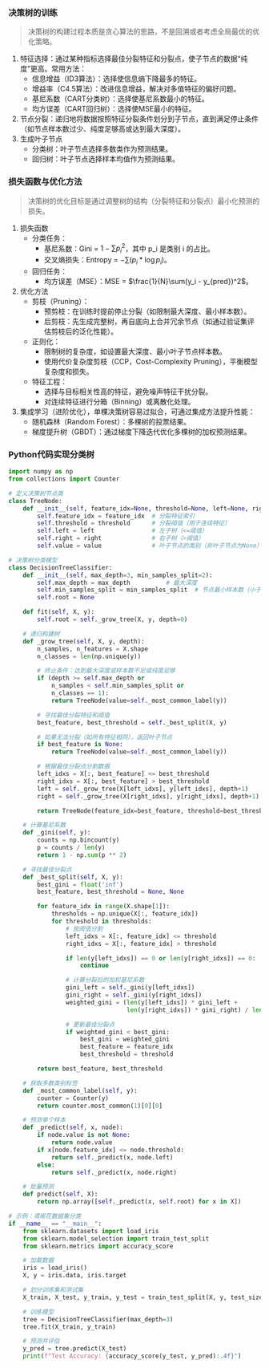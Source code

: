 ### 决策树的训练
> 决策树的构建过程本质是贪心算法的思路，不是回溯或者考虑全局最优的优化策略。

1. 特征选择：通过某种指标选择最佳分裂特征和分裂点，使子节点的数据“纯度”更高。常用方法：
    - 信息增益（ID3算法）：选择使信息熵下降最多的特征。
    - 增益率（C4.5算法）：改进信息增益，解决对多值特征的偏好问题。
    - 基尼系数（CART分类树）：选择使基尼系数最小的特征。
    - 均方误差（CART回归树）：选择使MSE最小的特征。
2. 节点分裂：递归地将数据按照特征分裂条件划分到子节点，直到满足停止条件（如节点样本数过少、纯度足够高或达到最大深度）。
3. 生成叶子节点
    - 分类树：叶子节点选择多数类作为预测结果。
    - 回归树：叶子节点选择样本均值作为预测结果。

### 损失函数与优化方法
> 决策树的优化目标是通过调整树的结构（分裂特征和分裂点）最小化预测的损失。

1. 损失函数
    - 分类任务：
        - 基尼系数：Gini = $1 - \sum p_i^2$，其中 p_i 是类别 i 的占比。
        - 交叉熵损失：Entropy = $-\sum(p_i * \log p_i)$。
    - 回归任务：
        - 均方误差（MSE）：MSE = $\frac{1}{N}\sum(y_i - y_{pred})^2$。
2. 优化方法
    - 剪枝（Pruning）：
        - 预剪枝：在训练时提前停止分裂（如限制最大深度、最小样本数）。
        - 后剪枝：先生成完整树，再自底向上合并冗余节点（如通过验证集评估剪枝后的泛化性能）。
    - 正则化：
        - 限制树的复杂度，如设置最大深度、最小叶子节点样本数。
        - 使用代价复杂度剪枝（CCP，Cost-Complexity Pruning），平衡模型复杂度和损失。
    - 特征工程：
        - 选择与目标相关性高的特征，避免噪声特征干扰分裂。
        - 对连续特征进行分箱（Binning）或离散化处理。
3. 集成学习（进阶优化），单棵决策树容易过拟合，可通过集成方法提升性能：
    - 随机森林（Random Forest）：多棵树的投票结果。
    - 梯度提升树（GBDT）：通过梯度下降迭代优化多棵树的加权预测结果。

### Python代码实现分类树
```python
import numpy as np
from collections import Counter

# 定义决策树节点类
class TreeNode:
    def __init__(self, feature_idx=None, threshold=None, left=None, right=None, value=None):
        self.feature_idx = feature_idx  # 分裂特征索引
        self.threshold = threshold      # 分裂阈值（用于连续特征）
        self.left = left                # 左子树（<=阈值）
        self.right = right              # 右子树（>阈值）
        self.value = value              # 叶子节点的类别（非叶子节点为None）

# 决策树分类模型
class DecisionTreeClassifier:
    def __init__(self, max_depth=3, min_samples_split=2):
        self.max_depth = max_depth          # 最大深度
        self.min_samples_split = min_samples_split  # 节点最小样本数（小于此值不分裂）
        self.root = None

    def fit(self, X, y):
        self.root = self._grow_tree(X, y, depth=0)

    # 递归构建树
    def _grow_tree(self, X, y, depth):
        n_samples, n_features = X.shape
        n_classes = len(np.unique(y))

        # 终止条件：达到最大深度或样本数不足或纯度足够
        if (depth >= self.max_depth or 
            n_samples < self.min_samples_split or 
            n_classes == 1):
            return TreeNode(value=self._most_common_label(y))

        # 寻找最佳分裂特征和阈值
        best_feature, best_threshold = self._best_split(X, y)

        # 如果无法分裂（如所有特征相同），返回叶子节点
        if best_feature is None:
            return TreeNode(value=self._most_common_label(y))

        # 根据最佳分裂点分割数据
        left_idxs = X[:, best_feature] <= best_threshold
        right_idxs = X[:, best_feature] > best_threshold
        left = self._grow_tree(X[left_idxs], y[left_idxs], depth+1)
        right = self._grow_tree(X[right_idxs], y[right_idxs], depth+1)

        return TreeNode(feature_idx=best_feature, threshold=best_threshold, left=left, right=right)

    # 计算基尼系数
    def _gini(self, y):
        counts = np.bincount(y)
        p = counts / len(y)
        return 1 - np.sum(p ** 2)

    # 寻找最佳分裂点
    def _best_split(self, X, y):
        best_gini = float('inf')
        best_feature, best_threshold = None, None

        for feature_idx in range(X.shape[1]):
            thresholds = np.unique(X[:, feature_idx])
            for threshold in thresholds:
                # 按阈值分割
                left_idxs = X[:, feature_idx] <= threshold
                right_idxs = X[:, feature_idx] > threshold

                if len(y[left_idxs]) == 0 or len(y[right_idxs]) == 0:
                    continue

                # 计算分裂后的加权基尼系数
                gini_left = self._gini(y[left_idxs])
                gini_right = self._gini(y[right_idxs])
                weighted_gini = (len(y[left_idxs]) * gini_left + 
                                 len(y[right_idxs]) * gini_right) / len(y)

                # 更新最佳分裂点
                if weighted_gini < best_gini:
                    best_gini = weighted_gini
                    best_feature = feature_idx
                    best_threshold = threshold

        return best_feature, best_threshold

    # 获取多数类别标签
    def _most_common_label(self, y):
        counter = Counter(y)
        return counter.most_common(1)[0][0]

    # 预测单个样本
    def _predict(self, x, node):
        if node.value is not None:
            return node.value
        if x[node.feature_idx] <= node.threshold:
            return self._predict(x, node.left)
        else:
            return self._predict(x, node.right)

    # 批量预测
    def predict(self, X):
        return np.array([self._predict(x, self.root) for x in X])

# 示例：鸢尾花数据集分类
if __name__ == "__main__":
    from sklearn.datasets import load_iris
    from sklearn.model_selection import train_test_split
    from sklearn.metrics import accuracy_score

    # 加载数据
    iris = load_iris()
    X, y = iris.data, iris.target

    # 划分训练集和测试集
    X_train, X_test, y_train, y_test = train_test_split(X, y, test_size=0.2, random_state=42)

    # 训练模型
    tree = DecisionTreeClassifier(max_depth=3)
    tree.fit(X_train, y_train)

    # 预测并评估
    y_pred = tree.predict(X_test)
    print(f"Test Accuracy: {accuracy_score(y_test, y_pred):.4f}")
```